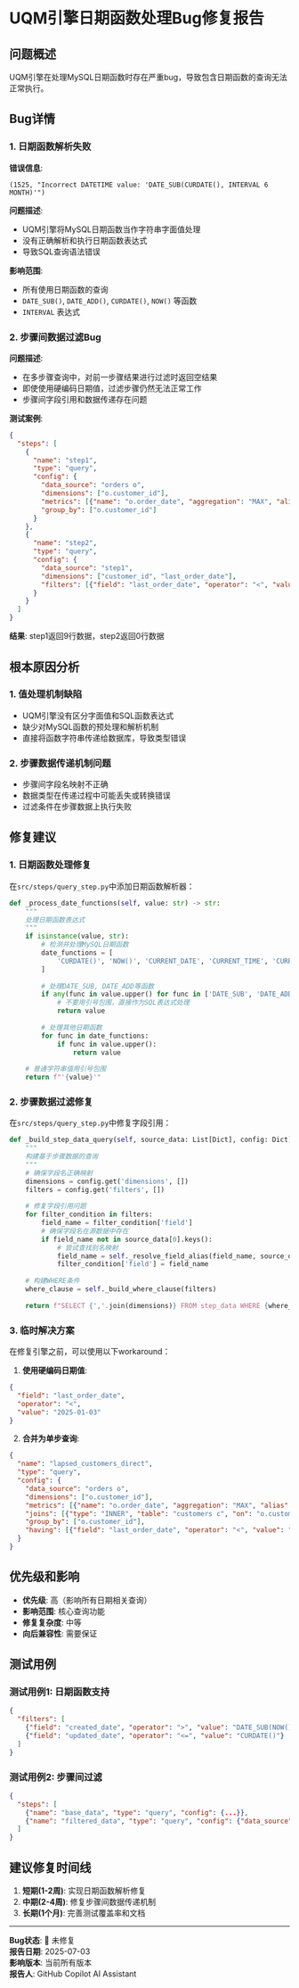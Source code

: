 # UQM引擎日期函数处理Bug修复报告

## 问题概述

UQM引擎在处理MySQL日期函数时存在严重bug，导致包含日期函数的查询无法正常执行。

## Bug详情

### 1. 日期函数解析失败

**错误信息**: 
```
(1525, "Incorrect DATETIME value: 'DATE_SUB(CURDATE(), INTERVAL 6 MONTH)'")
```

**问题描述**: 
- UQM引擎将MySQL日期函数当作字符串字面值处理
- 没有正确解析和执行日期函数表达式
- 导致SQL查询语法错误

**影响范围**:
- 所有使用日期函数的查询
- `DATE_SUB()`, `DATE_ADD()`, `CURDATE()`, `NOW()` 等函数
- `INTERVAL` 表达式

### 2. 步骤间数据过滤Bug

**问题描述**:
- 在多步骤查询中，对前一步骤结果进行过滤时返回空结果
- 即使使用硬编码日期值，过滤步骤仍然无法正常工作
- 步骤间字段引用和数据传递存在问题

**测试案例**:
```json
{
  "steps": [
    {
      "name": "step1",
      "type": "query", 
      "config": {
        "data_source": "orders o",
        "dimensions": ["o.customer_id"],
        "metrics": [{"name": "o.order_date", "aggregation": "MAX", "alias": "last_order_date"}],
        "group_by": ["o.customer_id"]
      }
    },
    {
      "name": "step2",
      "type": "query",
      "config": {
        "data_source": "step1",
        "dimensions": ["customer_id", "last_order_date"],
        "filters": [{"field": "last_order_date", "operator": "<", "value": "2025-01-03"}]
      }
    }
  ]
}
```

**结果**: step1返回9行数据，step2返回0行数据

## 根本原因分析

### 1. 值处理机制缺陷
- UQM引擎没有区分字面值和SQL函数表达式
- 缺少对MySQL函数的预处理和解析机制
- 直接将函数字符串传递给数据库，导致类型错误

### 2. 步骤数据传递机制问题
- 步骤间字段名映射不正确
- 数据类型在传递过程中可能丢失或转换错误
- 过滤条件在步骤数据上执行失败

## 修复建议

### 1. 日期函数处理修复

在`src/steps/query_step.py`中添加日期函数解析器：

```python
def _process_date_functions(self, value: str) -> str:
    """
    处理日期函数表达式
    """
    if isinstance(value, str):
        # 检测并处理MySQL日期函数
        date_functions = [
            'CURDATE()', 'NOW()', 'CURRENT_DATE', 'CURRENT_TIME', 'CURRENT_TIMESTAMP'
        ]
        
        # 处理DATE_SUB, DATE_ADD等函数
        if any(func in value.upper() for func in ['DATE_SUB', 'DATE_ADD', 'INTERVAL']):
            # 不要用引号包围，直接作为SQL表达式处理
            return value
            
        # 处理其他日期函数
        for func in date_functions:
            if func in value.upper():
                return value
    
    # 普通字符串值用引号包围
    return f"'{value}'"
```

### 2. 步骤数据过滤修复

在`src/steps/query_step.py`中修复字段引用：

```python
def _build_step_data_query(self, source_data: List[Dict], config: Dict) -> str:
    """
    构建基于步骤数据的查询
    """
    # 确保字段名正确映射
    dimensions = config.get('dimensions', [])
    filters = config.get('filters', [])
    
    # 修复字段引用问题
    for filter_condition in filters:
        field_name = filter_condition['field']
        # 确保字段名在源数据中存在
        if field_name not in source_data[0].keys():
            # 尝试查找别名映射
            field_name = self._resolve_field_alias(field_name, source_data)
            filter_condition['field'] = field_name
    
    # 构建WHERE条件
    where_clause = self._build_where_clause(filters)
    
    return f"SELECT {','.join(dimensions)} FROM step_data WHERE {where_clause}"
```

### 3. 临时解决方案

在修复引擎之前，可以使用以下workaround：

1. **使用硬编码日期值**:
```json
{
  "field": "last_order_date",
  "operator": "<", 
  "value": "2025-01-03"
}
```

2. **合并为单步查询**:
```json
{
  "name": "lapsed_customers_direct",
  "type": "query",
  "config": {
    "data_source": "orders o",
    "dimensions": ["o.customer_id"],
    "metrics": [{"name": "o.order_date", "aggregation": "MAX", "alias": "last_order_date"}],
    "joins": [{"type": "INNER", "table": "customers c", "on": "o.customer_id = c.customer_id"}],
    "group_by": ["o.customer_id"],
    "having": [{"field": "last_order_date", "operator": "<", "value": "2025-01-03"}]
  }
}
```

## 优先级和影响

- **优先级**: 高（影响所有日期相关查询）
- **影响范围**: 核心查询功能
- **修复复杂度**: 中等
- **向后兼容性**: 需要保证

## 测试用例

### 测试用例1: 日期函数支持
```json
{
  "filters": [
    {"field": "created_date", "operator": ">", "value": "DATE_SUB(NOW(), INTERVAL 30 DAY)"},
    {"field": "updated_date", "operator": "<=", "value": "CURDATE()"}
  ]
}
```

### 测试用例2: 步骤间过滤
```json
{
  "steps": [
    {"name": "base_data", "type": "query", "config": {...}},
    {"name": "filtered_data", "type": "query", "config": {"data_source": "base_data", "filters": [...]}}
  ]
}
```

## 建议修复时间线

1. **短期(1-2周)**: 实现日期函数解析修复
2. **中期(2-4周)**: 修复步骤间数据传递机制
3. **长期(1个月)**: 完善测试覆盖率和文档

---

**Bug状态**: 🔴 未修复  
**报告日期**: 2025-07-03  
**影响版本**: 当前所有版本  
**报告人**: GitHub Copilot AI Assistant
